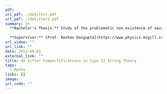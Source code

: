 ```yaml
---
pdf: 
url_pdf: ./deSitter.pdf
url_pdf: ./deSitter2.pdf
summary: |+
  **Bachelor's Thesis.** Study of the problematic non-existence of vacua with de Sitter isometries occurring in type II superstring theory. We look at excited Glauber-Sudarshan (product coherent) states over super Minkowski space with these isometries to allow for non-singular compactifications to the de Sitter spacetime, a candidate to model our Lorentzian universe.
  
  **Supervisor:** [Prof. Keshav Dasgupta](https://www.physics.mcgill.ca/~keshav/).
url_video: ""
url_link: ""
date: 2022-09-01
external_link: ""
title: de Sitter Compactifications in type II String Theory
tags:
  - Maths
links: []
image: 
url_code: ""
---
```

